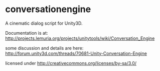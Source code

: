 conversationengine
==================

A cinematic dialog script for Unity3D.

Documentation is at:
http://projects.lemuria.org/projects/unitytools/wiki/Conversation_Engine

some discussion and details are here:
http://forum.unity3d.com/threads/70681-Unity-Conversation-Engine


licensed under http://creativecommons.org/licenses/by-sa/3.0/
